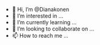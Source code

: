 - 👋 Hi, I’m @Dianakonen
- 👀 I’m interested in ...
- 🌱 I’m currently learning ...
- 💞️ I’m looking to collaborate on ...
- 📫 How to reach me ...

<!---
Dianakonen/Dianakonen is a ✨ special ✨ repository because its `README.md` (this file) appears on your GitHub profile.
You can click the Preview link to take a look at your changes.
--->
